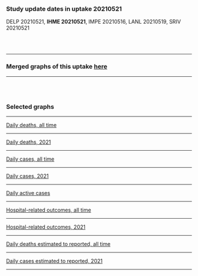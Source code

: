 ### Study update dates in uptake 20210521

DELP 20210521, **IHME 20210521**, IMPE 20210516, LANL 20210519, SRIV 20210521 


<br/><br/>
****

### Merged graphs of this uptake [here](https://github.com/pourmalek/covir2/blob/main/20210521/graphs%20merged%2020210521.pdf)


****

<br/><br/>


### Selected graphs

****

[Daily deaths, all time]()

****

[Daily deaths, 2021]()

****

[Daily cases, all time]()

****

[Daily cases, 2021]()

****

[Daily active cases]()

****

[Hospital-related outcomes, all time]()

****

[Hospital-related outcomes, 2021]()

****

[Daily deaths estimated to reported, all time]()

****

[Daily cases estimated to reported, 2021]() 

****

